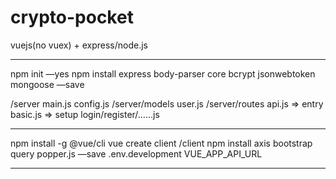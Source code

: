 # crypto-pocket
vuejs(no vuex) + express/node.js


-----------------------------

npm init —yes
npm install express body-parser core bcrypt jsonwebtoken mongoose —save

/server 
main.js
config.js
/server/models
user.js
/server/routes
api.js => entry
basic.js => setup
login/register/……js

-----------------------------

npm install -g @vue/cli
vue create client
/client
npm install axis bootstrap query popper.js —save
.env.development VUE_APP_API_URL

-----------------------------

